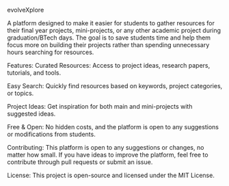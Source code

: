 evolveXplore

A platform designed to make it easier for students to gather resources for their final year projects, mini-projects, or any other academic project during graduation/BTech days. The goal is to save students time and help them focus more on building their projects rather than spending unnecessary hours searching for resources.

Features:
Curated Resources: Access to project ideas, research papers, tutorials, and tools.

Easy Search: Quickly find resources based on keywords, project categories, or topics.

Project Ideas: Get inspiration for both main and mini-projects with suggested ideas.

Free & Open: No hidden costs, and the platform is open to any suggestions or modifications from students.

Contributing:
This platform is open to any suggestions or changes, no matter how small. If you have ideas to improve the platform, feel free to contribute through pull requests or submit an issue.

License:
This project is open-source and licensed under the MIT License.
